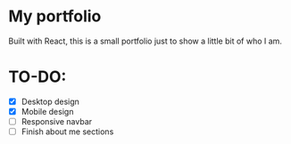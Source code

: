 # My portfolio

Built with React, this is a small portfolio just to show a little bit of who I am.

# TO-DO:
- [x] Desktop design
- [x] Mobile design
- [ ] Responsive navbar
- [ ] Finish about me sections

